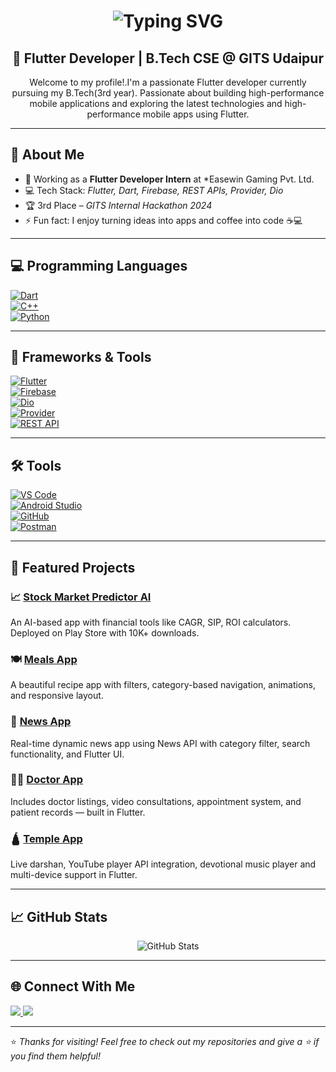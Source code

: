 <h1 align="center">
  <img src="https://readme-typing-svg.demolab.com?font=Fira+Code&size=35&pause=1000&color=0E5484&center=true&vCenter=true&width=500&lines=Hi%2C+I'm+Shiv+Kumar;Flutter+Developer;Open+Source+Enthusiast" alt="Typing SVG" />
</h1>

<h2 align="center">
  🚀 Flutter Developer | B.Tech CSE @ GITS Udaipur
</h2>

<p align="center">
  Welcome to my profile!.I'm a passionate Flutter developer currently pursuing my B.Tech(3rd year).
  Passionate about building high-performance mobile applications and exploring the latest technologies and high-performance mobile apps using Flutter.  
   
</p>

---

## 🧠 About Me  
- 🔭 Working as a **Flutter Developer Intern** at *Easewin Gaming Pvt. Ltd.
- 💻 Tech Stack: *Flutter, Dart, Firebase, REST APIs, Provider, Dio*
- 🏆 3rd Place – *GITS Internal Hackathon 2024*
- ⚡ Fun fact: I enjoy turning ideas into apps and coffee into code ☕💻

---

## 💻 Programming Languages  
[![Dart](https://img.shields.io/badge/Dart-0175C2?style=for-the-badge&logo=dart&logoColor=white)](https://dart.dev)  
[![C++](https://img.shields.io/badge/C++-00599C?style=for-the-badge&logo=c%2B%2B&logoColor=white)](https://cplusplus.com)  
[![Python](https://img.shields.io/badge/Python-3776AB?style=for-the-badge&logo=python&logoColor=white)](https://python.org)

---

## 🚀 Frameworks & Tools  
[![Flutter](https://img.shields.io/badge/Flutter-02569B?style=for-the-badge&logo=flutter&logoColor=white)](https://flutter.dev)  
[![Firebase](https://img.shields.io/badge/Firebase-FFCA28?style=for-the-badge&logo=firebase&logoColor=black)](https://firebase.google.com)  
[![Dio](https://img.shields.io/badge/Dio-0E5484?style=for-the-badge)](https://pub.dev/packages/dio)  
[![Provider](https://img.shields.io/badge/Provider-0E5484?style=for-the-badge)](https://pub.dev/packages/provider)  
[![REST API](https://img.shields.io/badge/REST%20API-4CAF50?style=for-the-badge)](https://restfulapi.net)

---

## 🛠 Tools  
[![VS Code](https://img.shields.io/badge/VS%20Code-007ACC?style=for-the-badge&logo=visual-studio-code&logoColor=white)](https://code.visualstudio.com)  
[![Android Studio](https://img.shields.io/badge/Android%20Studio-3DDC84?style=for-the-badge&logo=android-studio&logoColor=white)](https://developer.android.com/studio)  
[![GitHub](https://img.shields.io/badge/GitHub-181717?style=for-the-badge&logo=github&logoColor=white)](https://github.com/ShivBadyal)  
[![Postman](https://img.shields.io/badge/Postman-FF6C37?style=for-the-badge&logo=postman&logoColor=white)](https://postman.com)

---

## 🌟 Featured Projects  

### 📈 [Stock Market Predictor AI](https://github.com/EliteSquads/stock-development.git)  
An AI-based app with financial tools like CAGR, SIP, ROI calculators. Deployed on Play Store with 10K+ downloads.

### 🍽 [Meals App](https://github.com/ShivBadyal/MealsApp.git)  
A beautiful recipe app with filters, category-based navigation, animations, and responsive layout.

### 📰 [News App](https://github.com/ShivBadyal/news_appp.git)  
Real-time dynamic news app using News API with category filter, search functionality, and Flutter UI.

### 🧑‍⚕️ [Doctor App](https://github.com/ShivBadyal/doctor-app)  
Includes doctor listings, video consultations, appointment system, and patient records — built in Flutter.

### 🛕 [Temple App](https://github.com/ShivBadyal/temple-app)  
Live darshan, YouTube player API integration, devotional music player and multi-device support in Flutter.

---

## 📈 GitHub Stats  

<p align="center">
  <img src="https://github-readme-stats.vercel.app/api?username=ShivBadyal&show_icons=true&theme=tokyonight" alt="GitHub Stats" />
</p>

---

## 🌐 Connect With Me  
<p align="left">
  <a href="https://www.linkedin.com/in/shiv-badyal" target="_blank">
    <img src="https://img.shields.io/badge/LinkedIn-0A66C2?style=for-the-badge&logo=linkedin&logoColor=white" />
  </a>
  <a href="mailto:shivbadyal123@gmail.com">
    <img src="https://img.shields.io/badge/Email-D14836?style=for-the-badge&logo=gmail&logoColor=white" />
  </a>
</p>

---

⭐ *Thanks for visiting! Feel free to check out my repositories and give a ⭐ if you find them helpful!*
